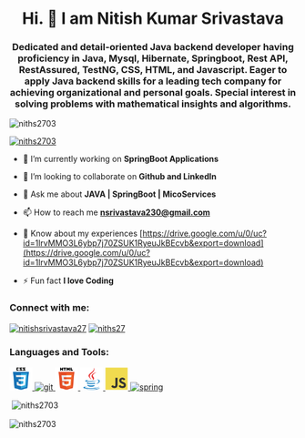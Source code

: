                                               
<h1 align="center"> Hi. 👋 I am Nitish Kumar Srivastava</h1>
<h3 align="center">Dedicated and detail-oriented Java backend developer having
proficiency in Java, Mysql, Hibernate, Springboot, Rest API,
RestAssured, TestNG, CSS, HTML, and Javascript. Eager to apply Java
backend skills for a leading tech company for achieving organizational
and personal goals. Special interest in solving problems with
mathematical insights and algorithms.</h3>

<p align="left"> <img src="https://komarev.com/ghpvc/?username=niths2703&label=Profile%20views&color=0e75b6&style=flat" alt="niths2703" /> </p>

<p align="left"> <a href="https://github.com/ryo-ma/github-profile-trophy"><img src="https://github-profile-trophy.vercel.app/?username=niths2703" alt="niths2703" /></a> </p>

- 🔭 I’m currently working on **SpringBoot Applications**

- 👯 I’m looking to collaborate on **Github and LinkedIn**

- 💬 Ask me about **JAVA | SpringBoot | MicoServices**

- 📫 How to reach me **nsrivastava230@gmail.com**

- 📄 Know about my experiences [https://drive.google.com/u/0/uc?id=1lrvMMO3L6ybp7j70ZSUK1RyeuJkBEcvb&export=download](https://drive.google.com/u/0/uc?id=1lrvMMO3L6ybp7j70ZSUK1RyeuJkBEcvb&export=download)

- ⚡ Fun fact **I love Coding**

<h3 align="left">Connect with me:</h3>
<p align="left">
<a href="https://linkedin.com/in/nitishsrivastava27" target="blank"><img align="center" src="https://raw.githubusercontent.com/rahuldkjain/github-profile-readme-generator/master/src/images/icons/Social/linked-in-alt.svg" alt="nitishsrivastava27" height="30" width="40" /></a>
<a href="https://www.hackerrank.com/niths27" target="blank"><img align="center" src="https://raw.githubusercontent.com/rahuldkjain/github-profile-readme-generator/master/src/images/icons/Social/hackerrank.svg" alt="niths27" height="30" width="40" /></a>
</p>

<h3 align="left">Languages and Tools:</h3>
<p align="left"> <a href="https://www.w3schools.com/css/" target="_blank" rel="noreferrer"> <img src="https://raw.githubusercontent.com/devicons/devicon/master/icons/css3/css3-original-wordmark.svg" alt="css3" width="40" height="40"/> </a> <a href="https://git-scm.com/" target="_blank" rel="noreferrer"> <img src="https://www.vectorlogo.zone/logos/git-scm/git-scm-icon.svg" alt="git" width="40" height="40"/> </a> <a href="https://www.w3.org/html/" target="_blank" rel="noreferrer"> <img src="https://raw.githubusercontent.com/devicons/devicon/master/icons/html5/html5-original-wordmark.svg" alt="html5" width="40" height="40"/> </a> <a href="https://www.java.com" target="_blank" rel="noreferrer"> <img src="https://raw.githubusercontent.com/devicons/devicon/master/icons/java/java-original.svg" alt="java" width="40" height="40"/> </a> <a href="https://developer.mozilla.org/en-US/docs/Web/JavaScript" target="_blank" rel="noreferrer"> <img src="https://raw.githubusercontent.com/devicons/devicon/master/icons/javascript/javascript-original.svg" alt="javascript" width="40" height="40"/> </a> <a href="https://spring.io/" target="_blank" rel="noreferrer"> <img src="https://www.vectorlogo.zone/logos/springio/springio-icon.svg" alt="spring" width="40" height="40"/> </a> </p>



<p>&nbsp;<img align="center" src="https://github-readme-stats.vercel.app/api?username=niths2703&show_icons=true&locale=en" alt="niths2703" /></p>

<p><img align="center" src="https://github-readme-streak-stats.herokuapp.com/?user=niths2703&" alt="niths2703" /></p>

